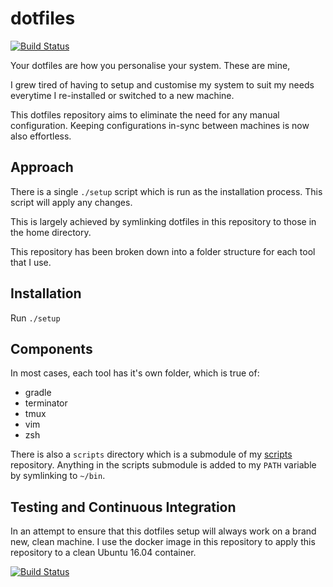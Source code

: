 # dotfiles
[![Build Status](https://travis-ci.org/jamesridgway/dotfiles.svg?branch=master)](https://travis-ci.org/jamesridgway/dotfiles)

Your dotfiles are how you personalise your system. These are mine,

I grew tired of having to setup and customise my system to suit my needs everytime I re-installed or switched to a new machine.

This dotfiles repository aims to eliminate the need for any manual configuration. Keeping configurations in-sync between machines is now also effortless.

## Approach
There is a single `./setup` script which is run as the installation process. This script will apply any changes.

This is largely achieved by symlinking dotfiles in this repository to those in the home directory.

This repository has been broken down into a folder structure for each tool that I use.

## Installation
Run `./setup`

## Components
In most cases, each tool has it's own folder, which is true of:
* gradle
* terminator
* tmux
* vim
* zsh

There is also a `scripts` directory which is a submodule of my [scripts](https://github.com/jamesridgway/scripts) repository. Anything in the scripts submodule is added to my `PATH` variable by symlinking to `~/bin`.

## Testing and Continuous Integration
In an attempt to ensure that this dotfiles setup will always work on a brand new, clean machine. I use the docker image in this repository to apply this repository to a clean Ubuntu 16.04 container.

[![Build Status](https://travis-ci.org/jamesridgway/dotfiles.svg?branch=master)](https://travis-ci.org/jamesridgway/dotfiles)
